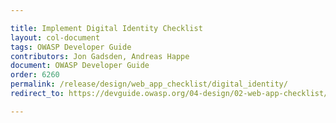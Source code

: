 ```yaml
---

title: Implement Digital Identity Checklist
layout: col-document
tags: OWASP Developer Guide
contributors: Jon Gadsden, Andreas Happe
document: OWASP Developer Guide
order: 6260
permalink: /release/design/web_app_checklist/digital_identity/
redirect_to: https://devguide.owasp.org/04-design/02-web-app-checklist/06-digital-identity/

---
```

